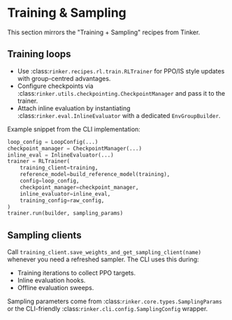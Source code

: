 # Training & Sampling

This section mirrors the "Training + Sampling" recipes from Tinker.

## Training loops

* Use :class:`rinker.recipes.rl.train.RLTrainer` for PPO/IS style updates with group-centred advantages.
* Configure checkpoints via :class:`rinker.utils.checkpointing.CheckpointManager` and pass it to the trainer.
* Attach inline evaluation by instantiating :class:`rinker.eval.InlineEvaluator` with a dedicated `EnvGroupBuilder`.

Example snippet from the CLI implementation:
```python
loop_config = LoopConfig(...)
checkpoint_manager = CheckpointManager(...)
inline_eval = InlineEvaluator(...)
trainer = RLTrainer(
    training_client=training,
    reference_model=build_reference_model(training),
    config=loop_config,
    checkpoint_manager=checkpoint_manager,
    inline_evaluator=inline_eval,
    training_config=raw_config,
)
trainer.run(builder, sampling_params)
```

## Sampling clients

Call `training_client.save_weights_and_get_sampling_client(name)` whenever you need a refreshed sampler.
The CLI uses this during:

* Training iterations to collect PPO targets.
* Inline evaluation hooks.
* Offline evaluation sweeps.

Sampling parameters come from :class:`rinker.core.types.SamplingParams` or the CLI-friendly
:class:`rinker.cli.config.SamplingConfig` wrapper.

